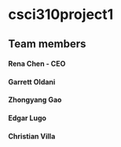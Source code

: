 # csci310project1

## Team members
#### Rena Chen - CEO
#### Garrett Oldani
#### Zhongyang Gao
#### Edgar Lugo
#### Christian Villa
